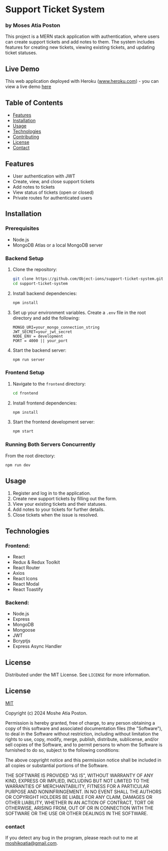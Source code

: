 # Support Ticket System

### by Moses Atia Poston

This project is a MERN stack application with authentication, where users can create support tickets and add notes to them. The system includes features for creating new tickets, viewing existing tickets, and updating ticket statuses.

## Live Demo

This web application deployed with Heroku (www.heroku.com) - you can view a live demo [here](https://supportdeskappmosesa-728926f0cf29.herokuapp.com/)

## Table of Contents

- [Features](#features)
- [Installation](#installation)
- [Usage](#usage)
- [Technologies](#technologies)
- [Contributing](#contributing)
- [License](#license)
- [Contact](#contact)

## Features

- User authentication with JWT
- Create, view, and close support tickets
- Add notes to tickets
- View status of tickets (open or closed)
- Private routes for authenticated users

## Installation

### Prerequisites

- Node.js
- MongoDB Atlas or a local MongoDB server

### Backend Setup

1. Clone the repository:
   ```sh
   git clone https://github.com/Object-ions/support-ticket-system.git
   cd support-ticket-system
   ```
2. Install backend dependencies:
   ```sh
   npm install
   ```
3. Set up your environment variables. Create a `.env` file in the root directory and add the following:

   ```env
   MONGO_URI=your_mongo_connection_string
   JWT_SECRET=your_jwt_secret
   NODE_ENV = development
   PORT = 4000 || your_port

   ```

4. Start the backend server:
   ```sh
   npm run server
   ```

### Frontend Setup

1. Navigate to the `frontend` directory:
   ```sh
   cd frontend
   ```
2. Install frontend dependencies:
   ```sh
   npm install
   ```
3. Start the frontend development server:
   ```sh
   npm start
   ```

### Running Both Servers Concurrently

From the root directory:

```sh
npm run dev
```

## Usage

1. Register and log in to the application.
2. Create new support tickets by filling out the form.
3. View your existing tickets and their statuses.
4. Add notes to your tickets for further details.
5. Close tickets when the issue is resolved.

## Technologies

### Frontend:

- React
- Redux & Redux Toolkit
- React Router
- Axios
- React Icons
- React Modal
- React Toastify

### Backend:

- Node.js
- Express
- MongoDB
- Mongoose
- JWT
- Bcryptjs
- Express Async Handler

## License

Distributed under the MIT License. See `LICENSE` for more information.

## License

[MIT](https://choosealicense.com/licenses/mit/)

Copyright (c) 2024 Moshe Atia Poston.

Permission is hereby granted, free of charge, to any person obtaining a copy of this software and associated documentation files (the "Software"), to deal in the Software without restriction, including without limitation the rights to use, copy, modify, merge, publish, distribute, sublicense, and/or sell copies of the Software, and to permit persons to whom the Software is furnished to do so, subject to the following conditions:

The above copyright notice and this permission notice shall be included in all copies or substantial portions of the Software.

THE SOFTWARE IS PROVIDED "AS IS", WITHOUT WARRANTY OF ANY KIND, EXPRESS OR IMPLIED, INCLUDING BUT NOT LIMITED TO THE WARRANTIES OF MERCHANTABILITY, FITNESS FOR A PARTICULAR PURPOSE AND NONINFRINGEMENT. IN NO EVENT SHALL THE AUTHORS OR COPYRIGHT HOLDERS BE LIABLE FOR ANY CLAIM, DAMAGES OR OTHER LIABILITY, WHETHER IN AN ACTION OF CONTRACT, TORT OR OTHERWISE, ARISING FROM, OUT OF OR IN CONNECTION WITH THE SOFTWARE OR THE USE OR OTHER DEALINGS IN THE SOFTWARE.

### contact

If you detect any bug in the program, please reach out to me at [moshikoatia@gmail.com](mailto:moshikoatia@gmail.com).

